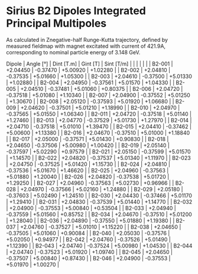 Sirius B2 Dipoles Integrated Principal Multipoles
=================================================

As calculated in Znegative-half Runge-Kutta trajectory,
defined by measured fieldmap with magnet excitated with current of 421.9A,
corresponding to nominal particle energy of 3.148 GeV.

  Dipole   |  Angle [°]   |  Dint [T.m]  |   Gint [T]   |  Sint [T/m]  |
           |              |              |              |              |
|  B2-001  |   +2.04450   |   -0.37470   |   +5.00920   |   +1.02280   |
|  B2-002  |   +2.04810   |   -0.37535   |   +5.01660   |   +1.05300   |
|  B2-003  |   +2.04610   |   -0.37500   |   +5.01330   |   +1.02880   |
|  B2-004  |   +2.04950   |   -0.37561   |   +5.01570   |   +1.04330   |
|  B2-005  |   +2.04510   |   -0.37481   |   +5.01060   |   +0.80375   |
|  B2-006  |   +2.04720   |   -0.37518   |   +5.01080   |   +1.10340   |
|  B2-007  |   +2.04900   |   -0.37552   |   +5.01250   |   +1.30670   |
|  B2-008  |   +2.05120   |   -0.37593   |   +5.01920   |   +1.06680   |
|  B2-009  |   +2.04620   |   -0.37501   |   +5.01210   |   +1.18990   |
|  B2-010  |   +2.04970   |   -0.37565   |   +5.01550   |   +1.06340   |
|  B2-011  |   +2.04720   |   -0.37518   |   +5.01140   |   +1.27460   |
|  B2-013  |   +2.04770   |   -0.37529   |   +5.01730   |   +1.27970   |
|  B2-014  |   +2.04710   |   -0.37518   |   +5.01010   |   +1.39470   |
|  B2-015  |   +2.04410   |   -0.37462   |   +5.00600   |   +1.13380   |
|  B2-016  |   +2.04670   |   -0.37510   |   +5.01000   |   +1.18840   |
|  B2-017  |   +2.05000   |   -0.37571   |   +5.01430   |   +0.90830   |
|  B2-018  |   +2.04650   |   -0.37506   |   +5.00980   |   +1.00420   |
|  B2-019  |   +2.05140   |   -0.37597   |   +5.02290   |   +0.97579   |
|  B2-021  |   +2.05150   |   -0.37599   |   +5.01570   |   +1.14570   |
|  B2-022  |   +2.04820   |   -0.37537   |   +5.01340   |   +1.11970   |
|  B2-023  |   +2.04750   |   -0.37525   |   +5.01420   |   +1.15730   |
|  B2-024  |   +2.04810   |   -0.37536   |   +5.01670   |   +1.46620   |
|  B2-025  |   +2.04960   |   -0.37563   |   +5.01880   |   +1.20040   |
|  B2-026  |   +2.04820   |   -0.37538   |   +5.01720   |   +1.29250   |
|  B2-027  |   +2.04960   |   -0.37563   |   +5.02730   |   +0.96966   |
|  B2-028  |   +2.04970   |   -0.37566   |   +5.02160   |   +1.24880   |
|  B2-029  |   +2.05180   |   -0.37603   |   +5.02490   |   +1.24510   |
|  B2-030  |   +2.04430   |   -0.37466   |   +5.01170   |   +1.29410   |
|  B2-031  |   +2.04830   |   -0.37539   |   +5.01440   |   +1.14770   |
|  B2-032  |   +2.04900   |   -0.37553   |   +5.00840   |   +0.53504   |
|  B2-033  |   +2.04940   |   -0.37559   |   +5.01560   |   +0.85752   |
|  B2-034  |   +2.04670   |   -0.37510   |   +5.01200   |   +1.28040   |
|  B2-036  |   +2.04890   |   -0.37550   |   +5.01880   |   +1.19380   |
|  B2-037  |   +2.04760   |   -0.37527   |   +5.01010   |   +1.15220   |
|  B2-038  |   +2.04650   |   -0.37505   |   +5.01060   |   +0.90084   |
|  B2-040  |   +2.05030   |   -0.37576   |   +5.02050   |   +0.94977   |
|  B2-042  |   +2.04760   |   -0.37526   |   +5.01490   |   +1.12390   |
|  B2-043  |   +2.04740   |   -0.37524   |   +5.00980   |   +1.04530   |
|  B2-044  |   +2.04740   |   -0.37523   |   +5.01920   |   +1.09740   |
|  B2-045  |   +2.04650   |   -0.37507   |   +5.00840   |   +0.87430   |
|  B2-046  |   +2.04900   |   -0.37553   |   +5.01970   |   +1.00270   |
